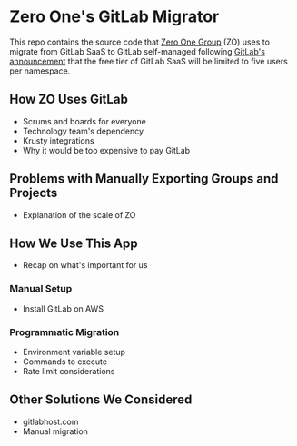 # Zero One's GitLab Migrator

This repo contains the source code that [Zero One Group](https://zero-one-group.com/) (ZO) uses to migrate from GitLab SaaS to GitLab self-managed following [GitLab's announcement](https://about.gitlab.com/blog/2022/03/24/efficient-free-tier/) that the free tier of GitLab SaaS will be limited to five users per namespace.

## How ZO Uses GitLab

- Scrums and boards for everyone
- Technology team's dependency
- Krusty integrations
- Why it would be too expensive to pay GitLab

## Problems with Manually Exporting Groups and Projects

- Explanation of the scale of ZO

## How We Use This App

- Recap on what's important for us

### Manual Setup

- Install GitLab on AWS

### Programmatic Migration

- Environment variable setup
- Commands to execute
- Rate limit considerations

## Other Solutions We Considered

- gitlabhost.com
- Manual migration
